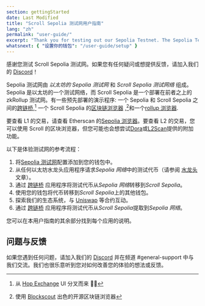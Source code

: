 ```yaml
---
section: gettingStarted
date: Last Modified
title: "Scroll Sepolia 测试网用户指南"
lang: "zh"
permalink: "user-guide/"
excerpt: "Thank you for testing out our Sepolia Testnet. The Sepolia Testnet consists of Ethereum's Sepolia Testnet and the Scroll Sepolia test network."
whatsnext: { "设置你的钱包": "/user-guide/setup" }
---
```


感谢您测试 Scroll Sepolia 测试网。如果您有任何疑问或想提供反馈，请加入我们的 [Discord](https://discord.gg/scroll)！

Sepolia 测试网由 _以太坊的 Sepolia 测试网_ 和 _Scroll Sepolia 测试网络_ 组成。Sepolia 是以太坊的一个测试网络，而 Scroll Sepolia 是一个部署在前者之上的 zkRollup 测试网。有一些预先部署的演示程序: 一个 Sepolia 和 Scroll Sepolia 之间的[跨链桥](https://scroll.io/bridge),[^1] 一个 Scroll Sepolia 的[区块链浏览器](https://sepolia-blockscout.scroll.io/) ,[^2]和一个[rollup 浏览器](https://scroll.io/rollupscan).

要查看 L1 的交易，请查看 Etherscan 的[Sepolia 浏览器](https://sepolia.etherscan.io/)。要查看 L2 的交易，您可以使用 Scroll 的区块浏览器，但您可能也会想尝试[Dora](https://www.ondora.xyz/network/scroll-sepolia/interactions)或[L2Scan](https://scroll.l2scan.co/)提供的附加功能。

以下是体验测试网的参考流程：

1. 将[Sepolia 测试网](https://scroll.io/portal)配置添加到您的钱包中。
2. 从任何以太坊水龙头应用程序请求*Sepolia 网络*中的测试代币（请参阅 [水龙头](/user-guide/faucet) 文章）。
3. 通过 [跨链桥](https://scroll.io/bridge) 应用程序将测试代币从*Sepolia 网络*转移到*Scroll Sepolia*。
4. 使用您的钱包将代币转移到*Scroll Sepolia*上的其他钱包。
5. 探索我们的生态系统，与 [Uniswap](http://uniswap-showcase.sepolia.scroll.xyz/) 等合约互动。
6. 通过 [跨链桥](https://scroll.io/bridge) 应用程序将测试代币从*Scroll Sepolia*提取到*Sepolia 网络*。

您可以在本用户指南的其余部分找到每个应用的说明。

<!-- TODO: Add Aave back in item number 5 once live. -->

## 问题与反馈

如果您遇到任何问题，请加入我们的 [Discord](https://discord.gg/scroll) 并在频道 #general-support 中与我们交流。我们也很乐意听到您对如何改善您的体验的想法或反馈。

[^1]: 从 [Hop Exchange](https://hop.exchange/) UI 分叉而来 🐇🙌
[^2]: 使用 [Blockscout](https://blockscout.com/) 出色的开源区块链浏览器
